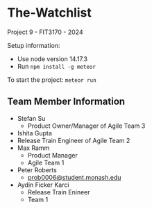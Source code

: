 # The-Watchlist
Project 9 - FIT3170 - 2024

Setup information:
- Use node version 14.17.3
- Run `npm install -g meteor`

To start the project:
```meteor run```

## Team Member Information
- Stefan Su
  - Product Owner/Manager of Agile Team 3 
- Ishita Gupta
 - Release Train Engineer of Agile Team 2
- Max Ramm
  - Product Manager
  - Agile Team 1
- Peter Roberts
  - prob0006@student.monash.edu
- Aydin Ficker Karci
    - Release Train Enineer
    - Team 1